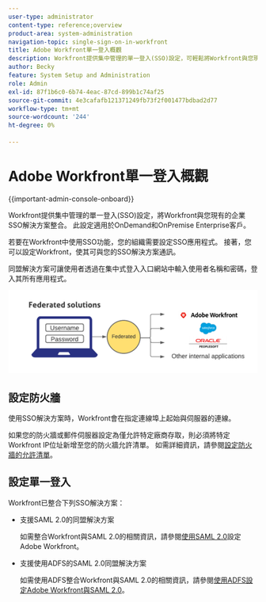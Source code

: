 ```yaml
---
user-type: administrator
content-type: reference;overview
product-area: system-administration
navigation-topic: single-sign-on-in-workfront
title: Adobe Workfront單一登入概觀
description: Workfront提供集中管理的單一登入(SSO)設定，可輕鬆將Workfront與您現有的企業SSO解決方案整合。 此設定易於設定和管理，適用於OnDemand和OnPremise Enterprise客戶。
author: Becky
feature: System Setup and Administration
role: Admin
exl-id: 87f1b6c0-6b74-4eac-87cd-899b1c74af25
source-git-commit: 4e3cafafb121371249fb73f2f001477bdbad2d77
workflow-type: tm+mt
source-wordcount: '244'
ht-degree: 0%

---
```


# Adobe Workfront單一登入概觀

<!--Audited: 12/2023-->

{{important-admin-console-onboard}}


Workfront提供集中管理的單一登入(SSO)設定，將Workfront與您現有的企業SSO解決方案整合。 此設定適用於OnDemand和OnPremise Enterprise客戶。

若要在Workfront中使用SSO功能，您的組織需要設定SSO應用程式。 接著，您可以設定Workfront，使其可與您的SSO解決方案通訊。

同盟解決方案可讓使用者透過在集中式登入入口網站中輸入使用者名稱和密碼，登入其所有應用程式。

![](assets/overview-sso-wf-fed-only.png)


## 設定防火牆

使用SSO解決方案時，Workfront會在指定連線埠上起始與伺服器的連線。

如果您的防火牆或郵件伺服器設定為僅允許特定廠商存取，則必須將特定Workfront IP位址新增至您的防火牆允許清單。 如需詳細資訊，請參閱[設定防火牆的允許清單](../../../administration-and-setup/get-started-wf-administration/configure-your-firewall.md)。

## 設定單一登入

Workfront已整合下列SSO解決方案：

* 支援SAML 2.0的同盟解決方案

  如需整合Workfront與SAML 2.0的相關資訊，請參閱[使用SAML 2.0](../../../administration-and-setup/add-users/single-sign-on/configure-workfront-saml-2.md)設定Adobe Workfront。

* 支援使用ADFS的SAML 2.0同盟解決方案

  如需使用ADFS整合Workfront與SAML 2.0的相關資訊，請參閱[使用ADFS設定Adobe Workfront與SAML 2.0](../../../administration-and-setup/add-users/single-sign-on/configure-workfront-saml-2-adfs.md)。

